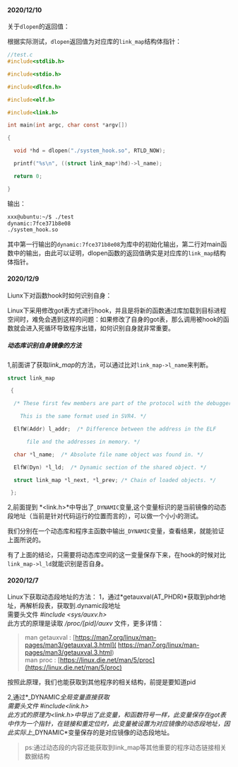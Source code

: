 #### 2020/12/10  

关于`dlopen`的返回值：  

[man dlopen linux手册]: https://linux.die.net/man/3/dlope

根据实际测试，`dlopen`返回值为对应库的`link_map`结构体指针：  

```c
//test.c
#include<stdlib.h>

#include<stdio.h>

#include<dlfcn.h>

#include<elf.h>

#include<link.h>

int main(int argc, char const *argv[])

{

  void *hd = dlopen("./system_hook.so", RTLD_NOW);

  printf("%s\n", ((struct link_map*)hd)->l_name);

  return 0;

}
```

输出：  

```bash
xxx@ubuntu:~/$ ./test
dynamic:7fce371b8e08
./system_hook.so
```

其中第一行输出的`dynamic:7fce371b8e08`为库中的初始化输出，第二行对main函数中的输出，由此可以证明，dlopen函数的返回值确实是对应库的`link_map`结构体指针。  



#### 2020/12/9

Liunx下对函数hook时如何识别自身：  

Linux下采用修改got表方式进行hook，并且是将新的函数通过库加载到目标进程空间时，难免会遇到这样的问题：如果修改了自身的got表，那么调用被hook的函数就会进入死循环导致程序出错，如何识别自身就非常重要。  

##### 动态库识别自身镜像的方法

1,前面讲了获取*link_map*的方法，可以通过比对`link_map->l_name`来判断。

[^注]: 这个办法容易被绕过，并且判断依据是硬编码的，是个比较笨的办法



```c
struct link_map

 {

  /* These first few members are part of the protocol with the debugger.

    This is the same format used in SVR4. */

  ElfW(Addr) l_addr;  /* Difference between the address in the ELF

      file and the addresses in memory. */

  char *l_name;  /* Absolute file name object was found in. */

  ElfW(Dyn) *l_ld;  /* Dynamic section of the shared object. */

  struct link_map *l_next, *l_prev; /* Chain of loaded objects. */

 };
```

2,前面提到 *<link.h>*中导出了`_DYNAMIC`变量,这个变量标识的是当前镜像的动态段地址（当前是针对代码运行的位置而言的），可以做一个小小的测试。  

我们分别在一个动态库和程序主函数中输出`_DYNAMIC`变量，查看结果，就能验证上面所说的。  

有了上面的结论，只需要将动态库空间的这一变量保存下来，在hook的时候对比`link_map->l_ld`就能识别是否自身。  

#### 2020/12/7

Linux下获取动态段地址的方法：
1，通过*getauxval(AT_PHDR)*获取到phdr地址，再解析段表，获取到.dynamic段地址  
需要头文件  *#include <sys/auxv.h>*  
此方式的原理是读取 */proc/[pid]/auxv* 文件，更多详情：  

> man getauxval : [https://man7.org/linux/man-pages/man3/getauxval.3.html]( https://man7.org/linux/man-pages/man3/getauxval.3.html)  
> man proc : [https://linux.die.net/man/5/proc](https://linux.die.net/man/5/proc)

按照此原理，我们也能获取到其他程序的相关结构，前提是要知道pid

2,通过*_DYNAMIC*全局变量直接获取  
需要头文件  *#include<link.h>*  
此方式的原理为<link.h>中导出了此变量，和函数符号一样，此变量保存在got表中作为一个指针，在链接和重定位时，此变量被设置为对应镜像的动态段地址，因此实际上*_DYNAMIC*变量保存的是对应镜像的动态段地址。
> ps:通过动态段的内容还能获取到link_map等其他重要的程序动态链接相关数据结构
>

